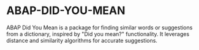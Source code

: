 # ABAP-DID-YOU-MEAN
 ABAP Did You Mean is a package for finding similar words or suggestions from a dictionary, inspired by "Did you mean?" functionality. It leverages distance and similarity algorithms for accurate suggestions.

